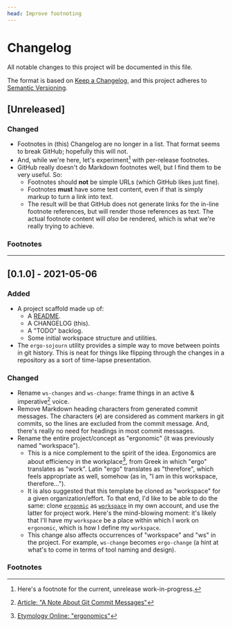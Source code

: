```yaml
---
head: Improve footnoting
---
```


# Changelog

All notable changes to this project will be documented in this file.

The format is based on [Keep a Changelog](https://keepachangelog.com/en/1.0.0/), and this project adheres to [Semantic Versioning](https://semver.org/spec/v2.0.0.html).

## [Unreleased]

### Changed

- Footnotes in (this) Changelog are no longer in a list. That format seems to break GitHub; hopefully this will not.
- And, while we're here, let's experiment[^vNIL-a] with per-release footnotes.
- GitHub really doesn't do Markdown footnotes well, but I find them to be very useful. So:
  - Footnotes should **not** be simple URLs (which GitHub likes just fine).
  - Footnotes **must** have some text content, even if that is simply markup to turn a link into text.
  - The result will be that GitHub does not generate links for the in-line footnote references, but will render those references as text. The actual footnote content will *also* be rendered, which is what we're really trying to achieve.

### Footnotes

[^vNIL-a]: Here's a footnote for the current, unrelease work-in-progress.

---

## [0.1.0] - 2021-05-06

### Added

- A project scaffold made up of:
  - A [README](./README.md).
  - A CHANGELOG (this).
  - A "TODO" backlog.
  - Some initial workspace structure and utilities.
- The `ergo-sojourn` utility provides a simple way to move between points in git history. This is neat for things like flipping through the changes in a repository as a sort of time-lapse presentation.

### Changed

- Rename `ws-changes` and `ws-change`: frame things in an active & imperative[^v0.1.0-a] voice.
- Remove Markdown heading characters from generated commit messages. The characters (`#`) are considered as comment markers in git commits, so the lines are excluded from the commit message. And, there's really no need for headings in most commit messages.
- Rename the entire project/concept as "ergonomic" (it was previously named "workspace").
  - This is a nice complement to the spirit of the idea. Ergonomics are about efficiency in the workplace[^v0.1.0-b], from Greek in which "ergo" translates as "work". Latin "ergo" translates as "therefore", which feels appropriate as well, somehow (as in, "I am in this workspace, therefore...").
  - It is also suggested that this template be cloned as "workspace" for a given organization/effort. To that end, I'd like to be able to do the same: clone [`ergonmic`](https://github.com/coreyti/ergonomic) as [`workspace`](https://github.com/coreyti/workspace) in my own account, and use the latter for project work. Here's the mind-blowing moment: it's likely that I'll have my `workspace` be a place within which I work on `ergonomic`, which is how I define my `workspace`.
  - This change also affects occurrences of "workspace" and "ws" in the project. For example, `ws-change` becomes `ergo-change` (a hint at what's to come in terms of tool naming and design).

### Footnotes

[^v0.1.0-a]: [Article: "A Note About Git Commit Messages"](https://tbaggery.com/2008/04/19/a-note-about-git-commit-messages.html)
[^v0.1.0-b]: [Etymology Online: "ergonomics"](https://www.etymonline.com/word/ergonomics#etymonline_v_11569)

